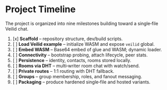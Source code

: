 # Project Timeline

The project is organized into nine milestones building toward a single‑file Veilid chat.

1. [x] **Scaffold** – repository structure, dev/build scripts.
2. [ ] **Load Veilid example** – initialize WASM and expose `veilid` global.
3. [ ] **Embed WASM** – Base64 embed of glue and WASM; dynamic loader.
4. [ ] **Connectivity** – bootstrap probing, attach lifecycle, peer stats.
5. [ ] **Persistence** – identity, contacts, rooms stored locally.
6. [ ] **Rooms via DHT** – multi‑writer room chat with watch/send.
7. [ ] **Private routes** – 1:1 routing with DHT fallback.
8. [ ] **Groups** – group membership, roles, and fanout messaging.
9. [ ] **Packaging** – produce hardened single‑file and hosted variants.

